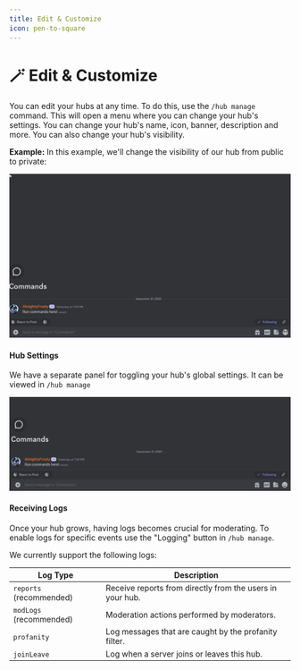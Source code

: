 ```yaml
---
title: Edit & Customize
icon: pen-to-square
---
```


# 🪄 Edit & Customize

You can edit your hubs at any time. To do this, use the `/hub manage` command. This will open a menu where you can change your hub's settings. You can change your hub's name, icon, banner, description and more. You can also change your hub's visibility.

**Example:** In this example, we'll change the visibility of our hub from public to private:

![Hub Manage](../images/HubManage.gif)

#### Hub Settings

We have a separate panel for toggling your hub's global settings. It can be viewed in `/hub manage`

![Hub Settings](../images/HubSettings.gif)

#### Receiving Logs

Once your hub grows, having logs becomes crucial for moderating. To enable logs for specific events use the "Logging" button in `/hub manage`.

We currently support the following logs:

| Log Type                | Description                                               |
| ----------------------- | --------------------------------------------------------- |
| `reports` (recommended) | Receive reports from directly from the users in your hub. |
| `modLogs` (recommended) | Moderation actions performed by moderators.               |
| `profanity`             | Log messages that are caught by the profanity filter.     |
| `joinLeave`             | Log when a server joins or leaves this hub.               |

